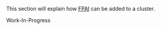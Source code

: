 This section will explain how [FPAI](https://github.com/flexiblepower/fpai-powermatcher) can be added to a cluster.

Work-In-Progress